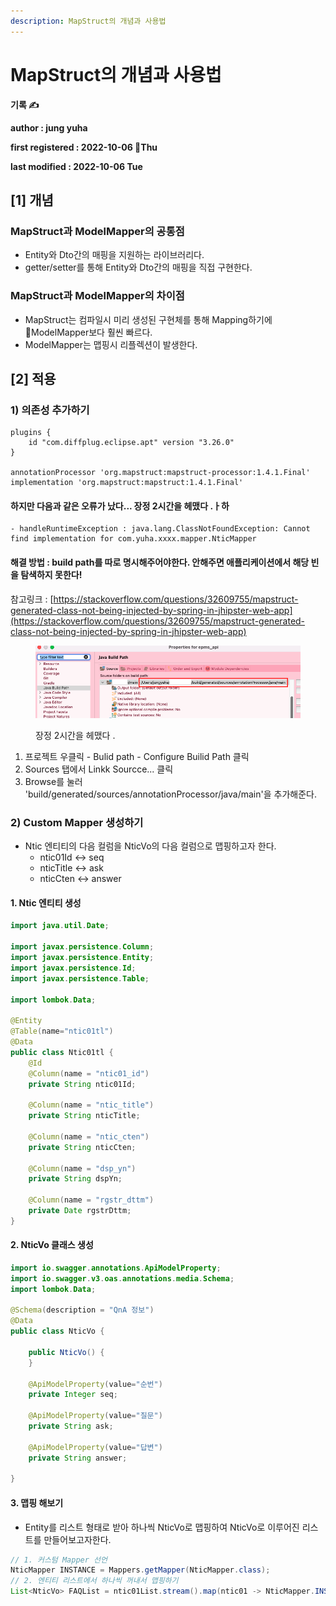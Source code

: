 ```yaml
---
description: MapStruct의 개념과 사용법
---
```


# MapStruct의 개념과 사용법

**기록 ✍️**

**author : jung yuha**

**first registered : 2022-10-06 Thu**

**last modified : 2022-10-06 Tue**

## \[1] 개념

### MapStruct과 ModelMapper의 공통점

* &#x20;Entity와 Dto간의 매핑을 지원하는 라이브러리다.
* getter/setter를 통해 Entity와 Dto간의 매핑을 직접 구현한다.

### MapStruct과 ModelMapper의 차이점

* MapStruct는 컴파일시 미리 생성된 구현체를 통해 Mapping하기에 ModelMapper보다 훨씬 빠르다.
* ModelMapper는 맵핑시 리플렉션이 발생한다.

## \[2] 적용

### 1) 의존성 추가하기

```properties
plugins {
    id "com.diffplug.eclipse.apt" version "3.26.0"
}

annotationProcessor 'org.mapstruct:mapstruct-processor:1.4.1.Final'
implementation 'org.mapstruct:mapstruct:1.4.1.Final'
```

#### 하지만 다음과 같은 오류가 났다... 장정 2시간을 헤맸다 .ㅏ하

```
- handleRuntimeException : java.lang.ClassNotFoundException: Cannot find implementation for com.yuha.xxxx.mapper.NticMapper
```

#### 해결 방법 : build path를 따로 명시해주어야한다. 안해주면 애플리케이션에서 해당 빈을 탐색하지 못한다!

참고링크 : [https://stackoverflow.com/questions/32609755/mapstruct-generated-class-not-being-injected-by-spring-in-jhipster-web-app](https://stackoverflow.com/questions/32609755/mapstruct-generated-class-not-being-injected-by-spring-in-jhipster-web-app)

<figure><img src="../.gitbook/assets/image (1) (1) (5).png" alt=""><figcaption><p> 장정 2시간을 헤맸다 .</p></figcaption></figure>

1. 프로젝트 우클릭 - Bulid path - Configure Builid Path 클릭
2. Sources 탭에서 Linkk Sourcce... 클릭
3. Browse를 눌러 'build/generated/sources/annotationProcessor/java/main'을 추가해준다.

### 2) Custom Mapper 생성하기

* Ntic 엔티티의 다음 컬럼을 NticVo의 다음 컬럼으로 맵핑하고자 한다.
  * ntic01Id <-> seq
  * nticTitle <-> ask
  * nticCten <-> answer

#### 1. Ntic 엔티티 생성

```java
import java.util.Date;

import javax.persistence.Column;
import javax.persistence.Entity;
import javax.persistence.Id;
import javax.persistence.Table;

import lombok.Data;

@Entity
@Table(name="ntic01tl")
@Data
public class Ntic01tl {
    @Id 
    @Column(name = "ntic01_id")		
    private String ntic01Id;
    
    @Column(name = "ntic_title")		
    private String nticTitle;

    @Column(name = "ntic_cten")		
    private String nticCten;
    
    @Column(name = "dsp_yn")		
    private String dspYn;
    
    @Column(name = "rgstr_dttm")		
    private Date rgstrDttm;
}

```

#### 2. NticVo 클래스 생성

```java
import io.swagger.annotations.ApiModelProperty;
import io.swagger.v3.oas.annotations.media.Schema;
import lombok.Data;

@Schema(description = "QnA 정보")
@Data
public class NticVo {

	public NticVo() {
    }
	
	@ApiModelProperty(value="순번")
    private Integer seq;

	@ApiModelProperty(value="질문")
    private String ask;

	@ApiModelProperty(value="답변")
    private String answer;

}
```

#### 3. 맵핑 해보기

* Entity를 리스트 형태로 받아 하나씩 NticVo로 맵핑하여 NticVo로 이루어진 리스트를 만들어보고자한다.

```java
// 1. 커스텀 Mapper 선언
NticMapper INSTANCE = Mappers.getMapper(NticMapper.class);
// 2. 엔티티 리스트에서 하나씩 꺼내서 맵핑하기
List<NticVo> FAQList = ntic01List.stream().map(ntic01 -> NticMapper.INSTANCE.entityToNticVo(ntic01)).collect(Collectors.toList());
```
